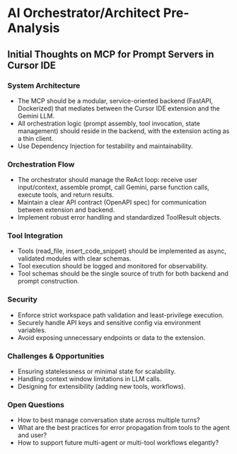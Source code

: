 # AI Orchestrator/Architect Pre-Analysis

## Initial Thoughts on MCP for Prompt Servers in Cursor IDE

### System Architecture
- The MCP should be a modular, service-oriented backend (FastAPI, Dockerized) that mediates between the Cursor IDE extension and the Gemini LLM.
- All orchestration logic (prompt assembly, tool invocation, state management) should reside in the backend, with the extension acting as a thin client.
- Use Dependency Injection for testability and maintainability.

### Orchestration Flow
- The orchestrator should manage the ReAct loop: receive user input/context, assemble prompt, call Gemini, parse function calls, execute tools, and return results.
- Maintain a clear API contract (OpenAPI spec) for communication between extension and backend.
- Implement robust error handling and standardized ToolResult objects.

### Tool Integration
- Tools (read_file, insert_code_snippet) should be implemented as async, validated modules with clear schemas.
- Tool execution should be logged and monitored for observability.
- Tool schemas should be the single source of truth for both backend and prompt construction.

### Security
- Enforce strict workspace path validation and least-privilege execution.
- Securely handle API keys and sensitive config via environment variables.
- Avoid exposing unnecessary endpoints or data to the extension.

### Challenges & Opportunities
- Ensuring statelessness or minimal state for scalability.
- Handling context window limitations in LLM calls.
- Designing for extensibility (adding new tools, workflows).

### Open Questions
- How to best manage conversation state across multiple turns?
- What are the best practices for error propagation from tools to the agent and user?
- How to support future multi-agent or multi-tool workflows elegantly? 
